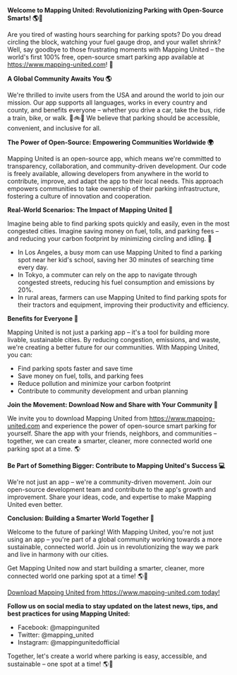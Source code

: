 **Welcome to Mapping United: Revolutionizing Parking with Open-Source Smarts! 🌎🚗**

Are you tired of wasting hours searching for parking spots? Do you dread circling the block, watching your fuel gauge drop, and your wallet shrink? Well, say goodbye to those frustrating moments with Mapping United – the world's first 100% free, open-source smart parking app available at https://www.mapping-united.com! 📲

**A Global Community Awaits You 🌎**

We're thrilled to invite users from the USA and around the world to join our mission. Our app supports all languages, works in every country and county, and benefits everyone – whether you drive a car, take the bus, ride a train, bike, or walk. 🚂🚲🛬 We believe that parking should be accessible, convenient, and inclusive for all.

**The Power of Open-Source: Empowering Communities Worldwide 🌍**

Mapping United is an open-source app, which means we're committed to transparency, collaboration, and community-driven development. Our code is freely available, allowing developers from anywhere in the world to contribute, improve, and adapt the app to their local needs. This approach empowers communities to take ownership of their parking infrastructure, fostering a culture of innovation and cooperation.

**Real-World Scenarios: The Impact of Mapping United 🌈**

Imagine being able to find parking spots quickly and easily, even in the most congested cities. Imagine saving money on fuel, tolls, and parking fees – and reducing your carbon footprint by minimizing circling and idling. 🌟

*   In Los Angeles, a busy mom can use Mapping United to find a parking spot near her kid's school, saving her 30 minutes of searching time every day.
*   In Tokyo, a commuter can rely on the app to navigate through congested streets, reducing his fuel consumption and emissions by 20%.
*   In rural areas, farmers can use Mapping United to find parking spots for their tractors and equipment, improving their productivity and efficiency.

**Benefits for Everyone 🌈**

Mapping United is not just a parking app – it's a tool for building more livable, sustainable cities. By reducing congestion, emissions, and waste, we're creating a better future for our communities. With Mapping United, you can:

*   Find parking spots faster and save time
*   Save money on fuel, tolls, and parking fees
*   Reduce pollution and minimize your carbon footprint
*   Contribute to community development and urban planning

**Join the Movement: Download Now and Share with Your Community 📲**

We invite you to download Mapping United from https://www.mapping-united.com and experience the power of open-source smart parking for yourself. Share the app with your friends, neighbors, and communities – together, we can create a smarter, cleaner, more connected world one parking spot at a time. 🌎

**Be Part of Something Bigger: Contribute to Mapping United's Success 💻**

We're not just an app – we're a community-driven movement. Join our open-source development team and contribute to the app's growth and improvement. Share your ideas, code, and expertise to make Mapping United even better.

**Conclusion: Building a Smarter World Together 🌟**

Welcome to the future of parking! With Mapping United, you're not just using an app – you're part of a global community working towards a more sustainable, connected world. Join us in revolutionizing the way we park and live in harmony with our cities.

Get Mapping United now and start building a smarter, cleaner, more connected world one parking spot at a time! 🌎🚗

[Download Mapping United from https://www.mapping-united.com today!](https://www.mapping-united.com)

**Follow us on social media to stay updated on the latest news, tips, and best practices for using Mapping United:**

*   Facebook: @mappingunited
*   Twitter: @mapping_united
*   Instagram: @mappingunitedofficial

Together, let's create a world where parking is easy, accessible, and sustainable – one spot at a time! 🌎💚